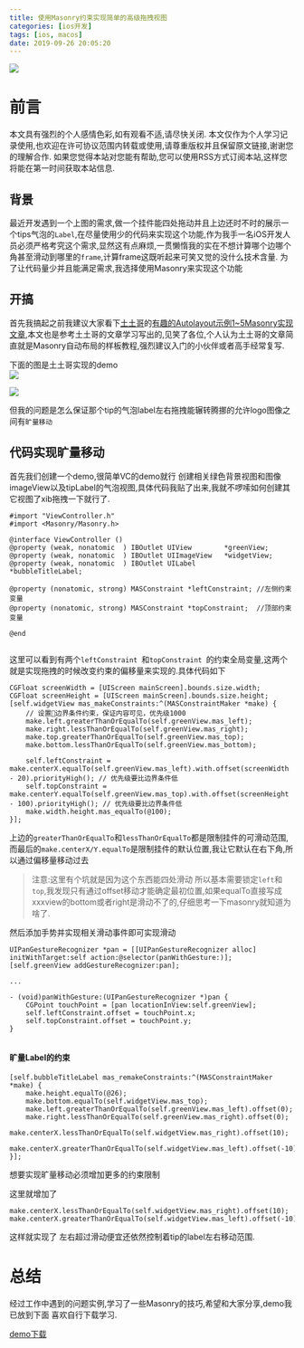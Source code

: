 ```yaml
---
title: 使用Masonry约束实现简单的高级拖拽视图
categories: [ios开发]
tags: [ios, macos]
date: 2019-09-26 20:05:20
---
```



![](/assets/images/20190926MasonryPanViewDemo/panviewdemo.gif)


# 前言

本文具有强烈的个人感情色彩,如有观看不适,请尽快关闭. 本文仅作为个人学习记录使用,也欢迎在许可协议范围内转载或使用,请尊重版权并且保留原文链接,谢谢您的理解合作. 如果您觉得本站对您能有帮助,您可以使用RSS方式订阅本站,这样您将能在第一时间获取本站信息.



## 背景

最近开发遇到一个上图的需求,做一个挂件能四处拖动并且上边还时不时的展示一个tips气泡的`Label`,在尽量使用少的代码来实现这个功能,作为我手一名iOS开发人员必须严格考究这个需求,显然这有点麻烦,一贯懒惰我的实在不想计算哪个边哪个角甚至滑动到哪里的`frame`,计算frame这既听起来可笑又觉的没什么技术含量. 为了让代码量少并且能满足需求,我选择使用Masonry来实现这个功能


## 开搞

首先我搞起之前我建议大家看下[土土哥](http://tutuge.me/)的[有趣的Autolayout示例1~5Masonry实现文章](http://tutuge.me/tags/Masonry/),本文也是参考土土哥的文章学习写出的,见笑了各位,个人认为土土哥的文章简直就是Masonry自动布局的样板教程,强烈建议入门的小伙伴或者高手经常复写.


下面的图是土土哥实现的demo  
![](/assets/images/20190926MasonryPanViewDemo/tutugeMasonry1.gif)

![](/assets/images/20190926MasonryPanViewDemo/tutugeMasonry2.gif)


但我的问题是怎么保证那个tip的气泡label左右拖拽能辗转腾挪的允许logo图像之间有`旷量移动`

## 代码实现旷量移动


首先我们创建一个demo,很简单VC的demo就行 创建相关绿色背景视图和图像imageView以及tipLabel的气泡视图,具体代码我贴了出来,我就不啰嗦如何创建其它视图了xib拖拽一下就行了.

``` objc
#import "ViewController.h"
#import <Masonry/Masonry.h>

@interface ViewController ()
@property (weak, nonatomic  ) IBOutlet UIView        *greenView;
@property (weak, nonatomic  ) IBOutlet UIImageView   *widgetView;
@property (weak, nonatomic  ) IBOutlet UILabel       *bubbleTitleLabel;

@property (nonatomic, strong) MASConstraint *leftConstraint; //左侧约束变量
@property (nonatomic, strong) MASConstraint *topConstraint;  //顶部约束变量

@end


```

这里可以看到有两个`leftConstraint `和`topConstraint `的约束全局变量,这两个就是实现拖拽的时候改变约束的偏移量来实现的.具体代码如下


``` objc
CGFloat screenWidth = [UIScreen mainScreen].bounds.size.width;
CGFloat screenHeight = [UIScreen mainScreen].bounds.size.height;
[self.widgetView mas_makeConstraints:^(MASConstraintMaker *make) {
    // 设置边界条件约束，保证内容可见，优先级1000
    make.left.greaterThanOrEqualTo(self.greenView.mas_left);
    make.right.lessThanOrEqualTo(self.greenView.mas_right);
    make.top.greaterThanOrEqualTo(self.greenView.mas_top);
    make.bottom.lessThanOrEqualTo(self.greenView.mas_bottom);
    
    self.leftConstraint = make.centerX.equalTo(self.greenView.mas_left).with.offset(screenWidth - 20).priorityHigh(); // 优先级要比边界条件低
    self.topConstraint = make.centerY.equalTo(self.greenView.mas_top).with.offset(screenHeight - 100).priorityHigh(); // 优先级要比边界条件低
    make.width.height.mas_equalTo(@100);
}];
```
上边的`greaterThanOrEqualTo`和`lessThanOrEqualTo`都是限制挂件的可滑动范围,而最后的`make.centerX/Y.equalTo`是限制挂件的默认位置,我让它默认在右下角,所以通过偏移量移动过去

> 注意:这里有个坑就是因为这个东西能四处滑动 所以基本需要锁定`left`和`top`,我发现只有通过offset移动才能确定最初位置,如果equalTo直接写成xxxview的bottom或者right是滑动不了的,仔细思考一下masonry就知道为啥了.

然后添加手势并实现相关滑动事件即可实现滑动

``` objc
UIPanGestureRecognizer *pan = [[UIPanGestureRecognizer alloc] initWithTarget:self action:@selector(panWithGesture:)];
[self.greenView addGestureRecognizer:pan];

...

- (void)panWithGesture:(UIPanGestureRecognizer *)pan {
    CGPoint touchPoint = [pan locationInView:self.greenView];
    self.leftConstraint.offset = touchPoint.x;
    self.topConstraint.offset = touchPoint.y;
}
        
```


#### 旷量Label的约束

``` objc
[self.bubbleTitleLabel mas_remakeConstraints:^(MASConstraintMaker *make) {
	make.height.equalTo(@26);
	make.bottom.equalTo(self.widgetView.mas_top);
	make.left.greaterThanOrEqualTo(self.greenView.mas_left).offset(0);
	make.right.lessThanOrEqualTo(self.greenView.mas_right).offset(0);
	make.centerX.lessThanOrEqualTo(self.widgetView.mas_right).offset(10);
	make.centerX.greaterThanOrEqualTo(self.widgetView.mas_left).offset(-10);
}];
```

想要实现旷量移动必须增加更多的约束限制

这里就增加了

``` objc
make.centerX.lessThanOrEqualTo(self.widgetView.mas_right).offset(10);
make.centerX.greaterThanOrEqualTo(self.widgetView.mas_left).offset(-10);
```

这样就实现了 左右超过滑动便宜还依然控制着tip的label左右移动范围.


# 总结

经过工作中遇到的问题实例,学习了一些Masonry的技巧,希望和大家分享,demo我已放到下面 喜欢自行下载学习.


[demo下载](https://github.com/sunyazhou13/PanViewDemo)